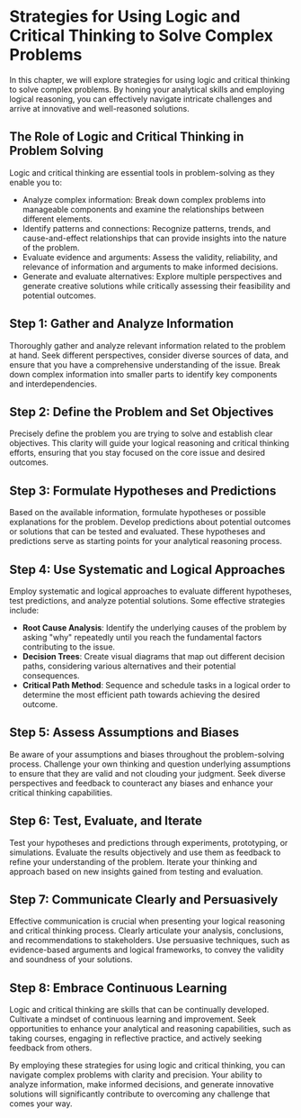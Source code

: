 Strategies for Using Logic and Critical Thinking to Solve Complex Problems
===================================================================================

In this chapter, we will explore strategies for using logic and critical thinking to solve complex problems. By honing your analytical skills and employing logical reasoning, you can effectively navigate intricate challenges and arrive at innovative and well-reasoned solutions.

The Role of Logic and Critical Thinking in Problem Solving
----------------------------------------------------------

Logic and critical thinking are essential tools in problem-solving as they enable you to:

* Analyze complex information: Break down complex problems into manageable components and examine the relationships between different elements.
* Identify patterns and connections: Recognize patterns, trends, and cause-and-effect relationships that can provide insights into the nature of the problem.
* Evaluate evidence and arguments: Assess the validity, reliability, and relevance of information and arguments to make informed decisions.
* Generate and evaluate alternatives: Explore multiple perspectives and generate creative solutions while critically assessing their feasibility and potential outcomes.

Step 1: Gather and Analyze Information
--------------------------------------

Thoroughly gather and analyze relevant information related to the problem at hand. Seek different perspectives, consider diverse sources of data, and ensure that you have a comprehensive understanding of the issue. Break down complex information into smaller parts to identify key components and interdependencies.

Step 2: Define the Problem and Set Objectives
---------------------------------------------

Precisely define the problem you are trying to solve and establish clear objectives. This clarity will guide your logical reasoning and critical thinking efforts, ensuring that you stay focused on the core issue and desired outcomes.

Step 3: Formulate Hypotheses and Predictions
--------------------------------------------

Based on the available information, formulate hypotheses or possible explanations for the problem. Develop predictions about potential outcomes or solutions that can be tested and evaluated. These hypotheses and predictions serve as starting points for your analytical reasoning process.

Step 4: Use Systematic and Logical Approaches
---------------------------------------------

Employ systematic and logical approaches to evaluate different hypotheses, test predictions, and analyze potential solutions. Some effective strategies include:

* **Root Cause Analysis**: Identify the underlying causes of the problem by asking "why" repeatedly until you reach the fundamental factors contributing to the issue.
* **Decision Trees**: Create visual diagrams that map out different decision paths, considering various alternatives and their potential consequences.
* **Critical Path Method**: Sequence and schedule tasks in a logical order to determine the most efficient path towards achieving the desired outcome.

Step 5: Assess Assumptions and Biases
-------------------------------------

Be aware of your assumptions and biases throughout the problem-solving process. Challenge your own thinking and question underlying assumptions to ensure that they are valid and not clouding your judgment. Seek diverse perspectives and feedback to counteract any biases and enhance your critical thinking capabilities.

Step 6: Test, Evaluate, and Iterate
-----------------------------------

Test your hypotheses and predictions through experiments, prototyping, or simulations. Evaluate the results objectively and use them as feedback to refine your understanding of the problem. Iterate your thinking and approach based on new insights gained from testing and evaluation.

Step 7: Communicate Clearly and Persuasively
--------------------------------------------

Effective communication is crucial when presenting your logical reasoning and critical thinking process. Clearly articulate your analysis, conclusions, and recommendations to stakeholders. Use persuasive techniques, such as evidence-based arguments and logical frameworks, to convey the validity and soundness of your solutions.

Step 8: Embrace Continuous Learning
-----------------------------------

Logic and critical thinking are skills that can be continually developed. Cultivate a mindset of continuous learning and improvement. Seek opportunities to enhance your analytical and reasoning capabilities, such as taking courses, engaging in reflective practice, and actively seeking feedback from others.

By employing these strategies for using logic and critical thinking, you can navigate complex problems with clarity and precision. Your ability to analyze information, make informed decisions, and generate innovative solutions will significantly contribute to overcoming any challenge that comes your way.

